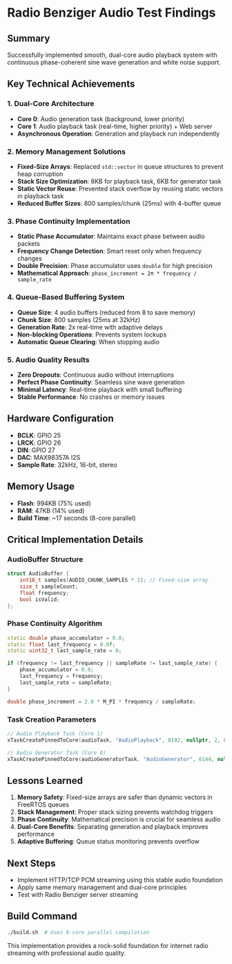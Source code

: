 # Radio Benziger Audio Test Findings

## Summary
Successfully implemented smooth, dual-core audio playback system with continuous phase-coherent sine wave generation and white noise support.

## Key Technical Achievements

### 1. **Dual-Core Architecture**
- **Core 0**: Audio generation task (background, lower priority)
- **Core 1**: Audio playback task (real-time, higher priority) + Web server
- **Asynchronous Operation**: Generation and playback run independently

### 2. **Memory Management Solutions**
- **Fixed-Size Arrays**: Replaced `std::vector` in queue structures to prevent heap corruption
- **Stack Size Optimization**: 8KB for playback task, 6KB for generator task
- **Static Vector Reuse**: Prevented stack overflow by reusing static vectors in playback task
- **Reduced Buffer Sizes**: 800 samples/chunk (25ms) with 4-buffer queue

### 3. **Phase Continuity Implementation**
- **Static Phase Accumulator**: Maintains exact phase between audio packets
- **Frequency Change Detection**: Smart reset only when frequency changes
- **Double Precision**: Phase accumulator uses `double` for high precision
- **Mathematical Approach**: `phase_increment = 2π * frequency / sample_rate`

### 4. **Queue-Based Buffering System**
- **Queue Size**: 4 audio buffers (reduced from 8 to save memory)
- **Chunk Size**: 800 samples (25ms at 32kHz)
- **Generation Rate**: 2x real-time with adaptive delays
- **Non-blocking Operations**: Prevents system lockups
- **Automatic Queue Clearing**: When stopping audio

### 5. **Audio Quality Results**
- **Zero Dropouts**: Continuous audio without interruptions
- **Perfect Phase Continuity**: Seamless sine wave generation
- **Minimal Latency**: Real-time playback with small buffering
- **Stable Performance**: No crashes or memory issues

## Hardware Configuration
- **BCLK**: GPIO 25
- **LRCK**: GPIO 26  
- **DIN**: GPIO 27
- **DAC**: MAX98357A I2S
- **Sample Rate**: 32kHz, 16-bit, stereo

## Memory Usage
- **Flash**: 994KB (75% used)
- **RAM**: 47KB (14% used)
- **Build Time**: ~17 seconds (8-core parallel)

## Critical Implementation Details

### AudioBuffer Structure
```cpp
struct AudioBuffer {
    int16_t samples[AUDIO_CHUNK_SAMPLES * 2]; // Fixed-size array
    size_t sampleCount;
    float frequency;
    bool isValid;
};
```

### Phase Continuity Algorithm
```cpp
static double phase_accumulator = 0.0;
static float last_frequency = 0.0f;
static uint32_t last_sample_rate = 0;

if (frequency != last_frequency || sampleRate != last_sample_rate) {
    phase_accumulator = 0.0;
    last_frequency = frequency;
    last_sample_rate = sampleRate;
}

double phase_increment = 2.0 * M_PI * frequency / sampleRate;
```

### Task Creation Parameters
```cpp
// Audio Playback Task (Core 1)
xTaskCreatePinnedToCore(audioTask, "AudioPlayback", 8192, nullptr, 2, &audioTaskHandle, 1);

// Audio Generator Task (Core 0)  
xTaskCreatePinnedToCore(audioGeneratorTask, "AudioGenerator", 6144, nullptr, 1, &audioGeneratorTaskHandle, 0);
```

## Lessons Learned

1. **Memory Safety**: Fixed-size arrays are safer than dynamic vectors in FreeRTOS queues
2. **Stack Management**: Proper stack sizing prevents watchdog triggers
3. **Phase Continuity**: Mathematical precision is crucial for seamless audio
4. **Dual-Core Benefits**: Separating generation and playback improves performance
5. **Adaptive Buffering**: Queue status monitoring prevents overflow

## Next Steps
- Implement HTTP/TCP PCM streaming using this stable audio foundation
- Apply same memory management and dual-core principles
- Test with Radio Benziger server streaming

## Build Command
```bash
./build.sh  # Uses 8-core parallel compilation
```

This implementation provides a rock-solid foundation for internet radio streaming with professional audio quality. 